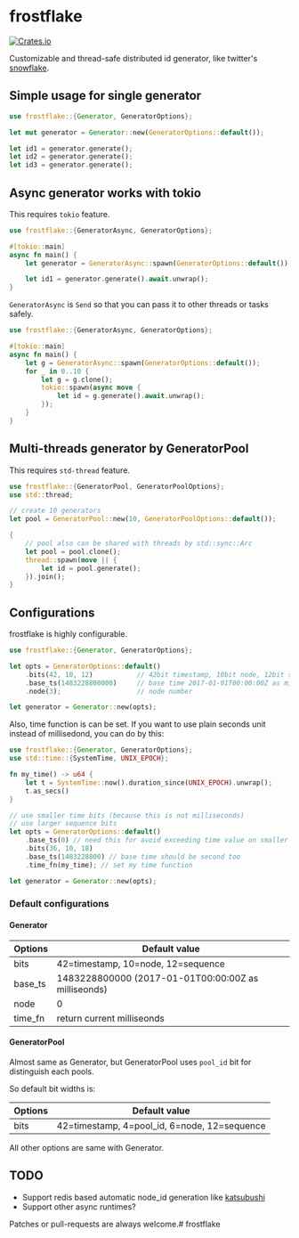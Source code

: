 # frostflake

[![Crates.io](https://img.shields.io/crates/v/frostflake.svg)](https://crates.io/crates/frostflake)

Customizable and thread-safe distributed id generator, like twitter's [snowflake](https://github.com/twitter/snowflake).

## Simple usage for single generator

```rust
use frostflake::{Generator, GeneratorOptions};

let mut generator = Generator::new(GeneratorOptions::default());

let id1 = generator.generate();
let id2 = generator.generate();
let id3 = generator.generate();
```

## Async generator works with tokio

This requires `tokio` feature.

```rust
use frostflake::{GeneratorAsync, GeneratorOptions};

#[tokio::main]
async fn main() {
    let generator = GeneratorAsync::spawn(GeneratorOptions::default());

    let id1 = generator.generate().await.unwrap();
}
```

`GeneratorAsync` is `Send` so that you can pass it to other threads or tasks safely.

```rust
use frostflake::{GeneratorAsync, GeneratorOptions};

#[tokio::main]
async fn main() {
    let g = GeneratorAsync::spawn(GeneratorOptions::default());
    for _ in 0..10 {
        let g = g.clone();
        tokio::spawn(async move {
            let id = g.generate().await.unwrap();
        });
    }
}
```

## Multi-threads generator by GeneratorPool

This requires `std-thread` feature.

```rust
use frostflake::{GeneratorPool, GeneratorPoolOptions};
use std::thread;

// create 10 generators
let pool = GeneratorPool::new(10, GeneratorPoolOptions::default());

{
    // pool also can be shared with threads by std::sync::Arc
    let pool = pool.clone();
    thread::spawn(move || {
        let id = pool.generate();
    }).join();
}
```

## Configurations

frostflake is highly configurable.

```rust
use frostflake::{Generator, GeneratorOptions};

let opts = GeneratorOptions::default()
    .bits(42, 10, 12)           // 42bit timestamp, 10bit node, 12bit sequence
    .base_ts(1483228800000)     // base time 2017-01-01T00:00:00Z as milliseonds
    .node(3);                   // node number

let generator = Generator::new(opts);
```

Also, time function is can be set.
If you want to use plain seconds unit instead of millisedond, you can do by this:

```rust
use frostflake::{Generator, GeneratorOptions};
use std::time::{SystemTime, UNIX_EPOCH};

fn my_time() -> u64 {
    let t = SystemTime::now().duration_since(UNIX_EPOCH).unwrap();
    t.as_secs()
}

// use smaller time bits (because this is not milliseconds)
// use larger sequence bits
let opts = GeneratorOptions::default()
    .base_ts(0) // need this for avoid exceeding time value on smaller bit size
    .bits(36, 10, 18)
    .base_ts(1483228800) // base time should be second too
    .time_fn(my_time); // set my time function

let generator = Generator::new(opts);
```

### Default configurations

#### Generator

|Options| Default value|
|---|---|
|bits| 42=timestamp, 10=node, 12=sequence |
|base\_ts|1483228800000 (2017-01-01T00:00:00Z as milliseonds)|
|node|0|
|time\_fn|return current milliseonds|

#### GeneratorPool

Almost same as Generator, but GeneratorPool uses `pool_id` bit for distinguish each pools.

So default bit widths is:

|Options| Default value|
|---|---|
|bits| 42=timestamp, 4=pool_id, 6=node, 12=sequence |

All other options are same with Generator.

## TODO

- Support redis based automatic node_id generation like [katsubushi](https://github.com/kayac/go-katsubushi)
- Support other async runtimes?

Patches or pull-requests are always welcome.# frostflake
